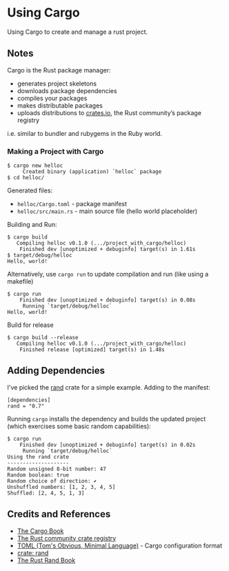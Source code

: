 # Using Cargo

Using Cargo to create and manage a rust project.

## Notes

Cargo is the Rust package manager:

* generates project skeletons
* downloads package dependencies
* compiles your packages
* makes distributable packages
* uploads distributions to [crates.io](https://crates.io/), the Rust community’s package registry

i.e. similar to bundler and rubygems in the Ruby world.

### Making a Project with Cargo

```
$ cargo new helloc
     Created binary (application) `helloc` package
$ cd helloc/
```

Generated files:

* `helloc/Cargo.toml` - package manifest
* `helloc/src/main.rs` - main source file (hello world placeholder)

Building and Run:

```
$ cargo build
   Compiling helloc v0.1.0 (.../project_with_cargo/helloc)
    Finished dev [unoptimized + debuginfo] target(s) in 1.61s
$ target/debug/helloc
Hello, world!
```

Alternatively, use `cargo run` to update compilation and run (like using a makefile)

```
$ cargo run
    Finished dev [unoptimized + debuginfo] target(s) in 0.08s
     Running `target/debug/helloc`
Hello, world!
```

Build for release

```
$ cargo build --release
   Compiling helloc v0.1.0 (.../project_with_cargo/helloc)
    Finished release [optimized] target(s) in 1.48s
```

## Adding Dependencies

I've picked the [rand](https://crates.io/crates/rand) crate for a simple example.
Adding to the manifest:
```
[dependencies]
rand = "0.7"
```

Running `cargo` installs the dependency and builds the updated project (which exercises some basic random capabilities):

```
$ cargo run
    Finished dev [unoptimized + debuginfo] target(s) in 0.02s
     Running `target/debug/helloc`
Using the rand crate
--------------------
Random unsigned 8-bit number: 47
Random boolean: true
Random choice of direction: ⬋
Unshuffled numbers: [1, 2, 3, 4, 5]
Shuffled: [2, 4, 5, 1, 3]
```

## Credits and References

* [The Cargo Book](https://doc.rust-lang.org/cargo/)
* [The Rust community crate registry](https://crates.io/)
* [TOML (Tom's Obvious, Minimal Language)](https://github.com/toml-lang/toml) - Cargo configuration format
* [crate: rand](https://crates.io/crates/rand)
* [The Rust Rand Book](https://rust-random.github.io/book/)
